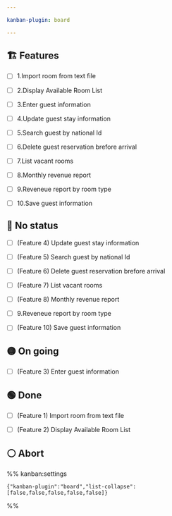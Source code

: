 ```yaml
---

kanban-plugin: board

---
```


## 🏗️ Features

- [ ] 1.Import room from text file
- [ ] 2.Display Available Room List
- [ ] 3.Enter guest information
- [ ] 4.Update guest stay information
- [ ] 5.Search guest by national Id
- [ ] 6.Delete guest reservation brefore arrival
- [ ] 7.List vacant rooms
- [ ] 8.Monthly revenue report
- [ ] 9.Reveneue report by room type
- [ ] 10.Save guest information


## 🔴 No status

- [ ] (Feature 4) Update guest stay information
- [ ] (Feature 5) Search guest by national Id
- [ ] (Feature 6) Delete guest reservation brefore arrival
- [ ] (Feature 7) List vacant rooms
- [ ] (Feature 8) Monthly revenue report
- [ ] 9.Reveneue report by room type
- [ ] (Feature 10) Save guest information


## 🟡 On going

- [ ] (Feature 3) Enter guest information


## 🟢 Done

- [ ] (Feature 1) Import room from text file
- [ ] (Feature 2) Display Available Room List


## ⚪ Abort





%% kanban:settings
```
{"kanban-plugin":"board","list-collapse":[false,false,false,false,false]}
```
%%